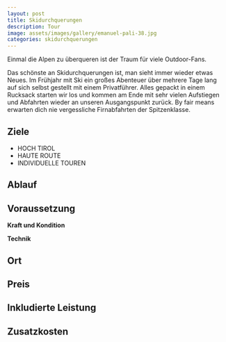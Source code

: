 ```yaml
---
layout: post
title: Skidurchquerungen
description: Tour
image: assets/images/gallery/emanuel-pali-38.jpg
categories: skidurchquerungen
---
```


Einmal die Alpen zu überqueren ist der Traum für viele Outdoor-Fans.

Das schönste an Skidurchquerungen ist, man sieht immer wieder etwas Neues. Im Frühjahr mit Ski ein großes Abenteuer über mehrere Tage lang auf sich selbst gestellt mit einem Privatführer. Alles gepackt in einem Rucksack starten wir los und kommen am Ende mit sehr vielen Aufstiegen und Abfahrten wieder an unseren Ausgangspunkt zurück. By fair means erwarten dich nie vergessliche Firnabfahrten der Spitzenklasse.

## Ziele
- HOCH TIROL
- HAUTE ROUTE
- INDIVIDUELLE TOUREN

## Ablauf

## Voraussetzung

**Kraft und Kondition**

**Technik**

## Ort

## Preis

## Inkludierte Leistung

## Zusatzkosten

